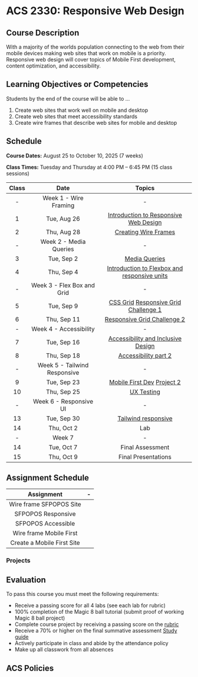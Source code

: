 # ACS 2330: Responsive Web Design

## Course Description

With a majority of the worlds population connecting to the web from their mobile devices making web sites that work on mobile is a priority. Responsive web design will cover topics of Mobile First development, content optimization, and accessibility. 

## Learning Objectives or Competencies

Students by the end of the course will be able to ...

1. Create web sites that work well on mobile and desktop
2. Create web sites that meet accessibility standards
3. Create wire frames that describe web sites for mobile and desktop

## Schedule

**Course Dates:** August 25 to October 10, 2025 (7 weeks)

**Class Times:** Tuesday and Thursday at 4:00 PM – 6:45 PM (15 class sessions)

| Class |     Date    |                 Topics                  |
|:-----:|:-----------:|:---------------------------------------:|
|  -    | Week 1 - Wire Framing |                -              |
|  1    | Tue, Aug 26 | [Introduction to Responsive Web Design] |
|  2    | Thu, Aug 28 | [Creating Wire Frames] |                |
|  -    | Week 2 - Media Queries |               -              | 
|  3    | Tue, Sep  2 | [Media Queries]                         |
|  4    | Thu, Sep  4 | [Introduction to Flexbox and responsive units] |
|  -    | Week 3 - Flex Box and Grid |           -              |
|  5    | Tue, Sep  9 | [CSS Grid] [Responsive Grid Challenge 1] |
|  6    | Thu, Sep 11 | [Responsive Grid Challenge 2] |
|  -    | Week 4 - Accessibility |               -              |
|  7    | Tue, Sep 16 | [Accessibility and Inclusive Design]    |
|  8    | Thu, Sep 18 | [Accessibility part 2]                  |
|  -    | Week 5 - Tailwind Responsive |         -              |
|  9    | Tue, Sep 23 | [Mobile First Dev]  [Project 2]         |
| 10    | Thu, Sep 25 | [UX Testing]                              |
|  -    | Week 6 - Responsive UI |               -              |
| 13    | Tue, Sep 30 | [Tailwind responsive]                   |
| 14    | Thu, Oct  2 | Lab                                     |
|  -    | Week 7      |                          -              |
| 14    | Tue, Oct  7 | Final Assessment                        |
| 15    | Thu, Oct  9 | Final Presentations                     |

[Introduction to Responsive Web Design]: ./class-1.md
[Creating Wire Frames]: ./class-2.md

[Media Queries]: ./class-3.md
[Introduction to Flexbox and responsive units]: ./class-4.md

[CSS Grid]: ./class-5.md
[Responsive Grid Challenge 1]: https://github.com/Tech-at-DU/Grid-responsive-Challenge
[Responsive Grid Challenge 2]: https://github.com/Tech-at-DU/responsive-web-design-challenge

[Accessibility and Inclusive Design]: ./class-6.md
[Accessibility part 2]: ./class-7.md

[Mobile First Dev]: ./class-8.md
[Tailwind responsive]: ./class-9.md
[Project 2]: ./project-2.md

[UX Testing]: ./class-10.md

[Lab]: https://www.uxpin.com/studio/blog/user-interface-elements-every-designer-should-know/

## Assignment Schedule

| Assignment | - |
|:-------:|:------:|
| Wire frame SFPOPOS Site |  |
| SFPOPOS Responsive |  |
| SFPOPOS Accessible |  |
| Wire frame Mobile First |  |
| Create a Mobile First Site |  |

### Projects



## Evaluation

To pass this course you must meet the following requirements:

- Receive a passing score for all 4 labs (see each lab for rubric)
- 100% completion of the Magic 8 ball tutorial (submit proof of working Magic 8 ball project)
- Complete course project by receiving a passing score on the [rubric](https://docs.google.com/document/d/1vEAeNCwbG9OHmLzYCuV2VzmG0aC2VQdDLoypzXdALj4/edit?usp=sharing)
- Receive a 70% or higher on the final summative assessment [Study guide](StudyGuide.md)
- Actively participate in class and abide by the attendance policy
- Make up all classwork from all absences

## ACS Policies


